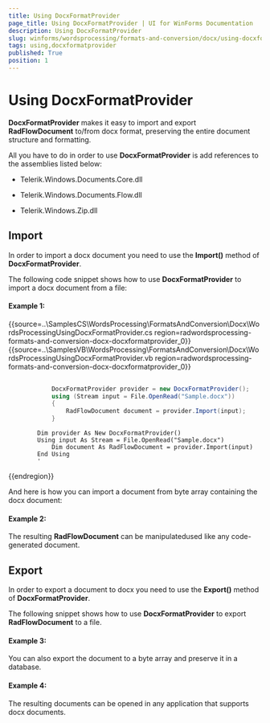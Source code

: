 ```yaml
---
title: Using DocxFormatProvider
page_title: Using DocxFormatProvider | UI for WinForms Documentation
description: Using DocxFormatProvider
slug: winforms/wordsprocessing/formats-and-conversion/docx/using-docxformatprovider
tags: using,docxformatprovider
published: True
position: 1
---
```


# Using DocxFormatProvider



__DocxFormatProvider__ makes it easy to import and export __RadFlowDocument__ to/from docx format, preserving the entire document structure and formatting.
      

All you have to do in order to use __DocxFormatProvider__ is add references to the assemblies listed below:
      

* Telerik.Windows.Documents.Core.dll
          

* Telerik.Windows.Documents.Flow.dll
          

* Telerik.Windows.Zip.dll
          

## Import

In order to import a docx document you need to use the __Import()__ method of __DocxFormatProvider__.

The following code snippet shows how to use __DocxFormatProvider__ to import a docx document from a file:

#### Example 1:

{{source=..\SamplesCS\WordsProcessing\FormatsAndConversion\Docx\WordsProcessingUsingDocxFormatProvider.cs region=radwordsprocessing-formats-and-conversion-docx-docxformatprovider_0}} 
{{source=..\SamplesVB\WordsProcessing\FormatsAndConversion\Docx\WordsProcessingUsingDocxFormatProvider.vb region=radwordsprocessing-formats-and-conversion-docx-docxformatprovider_0}} 

````C#
            
            DocxFormatProvider provider = new DocxFormatProvider();
            using (Stream input = File.OpenRead("Sample.docx"))
            {
                RadFlowDocument document = provider.Import(input);
            }
````
````VB.NET
        Dim provider As New DocxFormatProvider()
        Using input As Stream = File.OpenRead("Sample.docx")
            Dim document As RadFlowDocument = provider.Import(input)
        End Using
        '
````

{{endregion}} 

And here is how you can import a document from byte array containing the docx document:
       
#### Example 2:

The resulting __RadFlowDocument__ can be manipulatedused like any code-generated document.
        

## Export

In order to export a document to docx you need to use the __Export()__ method of __DocxFormatProvider__.
        

The following snippet shows how to use __DocxFormatProvider__ to export __RadFlowDocument__ to a file.

#### Example 3:

You can also export the document to a byte array and preserve it in a database.

#### Example 4:

The resulting documents can be opened in any application that supports docx documents.
        
